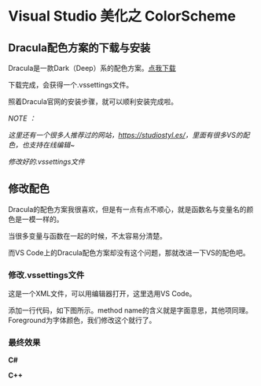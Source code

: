 # Visual Studio 美化之 ColorScheme

## Dracula配色方案的下载与安装

Dracula是一款Dark（Deep）系的配色方案。[点我下载](https://draculatheme.com/visual-studio/)

下载完成，会获得一个.vssettings文件。

照着Dracula官网的安装步骤，就可以顺利安装完成啦。

*NOTE ：*

*这里还有一个很多人推荐过的网站，<https://studiostyl.es/>，里面有很多VS的配色，也支持在线编辑~*

*修改好的.vssettings文件*

## 修改配色

Dracula的配色方案我很喜欢，但是有一点有点不顺心，就是函数名与变量名的颜色是一模一样的。

当很多变量与函数在一起的时候，不太容易分清楚。

而VS Code上的Dracula配色方案却没有这个问题，那就改进一下VS的配色吧。

### 修改.vssettings文件

这是一个XML文件，可以用编辑器打开，这里选用VS Code。

添加一行代码，如下图所示。method name的含义就是字面意思，其他项同理。Foreground为字体颜色，我们修改这个就行了。

<!-- TODO img sc01 -->

### 最终效果

 **C#**

<!-- TODO  -->

 **C++**

<!-- TODO  -->
